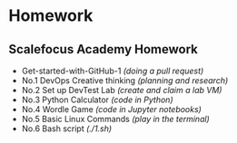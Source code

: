 # Homework

## Scalefocus Academy Homework

- Get-started-with-GitHub-1 *(doing a pull request)*
- No.1 DevOps Creative thinking *(planning and research)*
- No.2 Set up DevTest Lab *(create and claim a lab VM)*
- No.3 Python Calculator *(code in Python)*
- No.4 Wordle Game *(code in Jupyter notebooks)*
- No.5 Basic Linux Commands *(play in the terminal)*
- No.6 Bash script *(./1.sh)*
